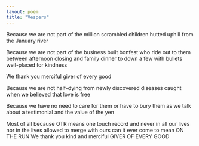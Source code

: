 ```yaml
---
layout: poem
title: "Vespers"
---
```


Because we are not part
of the million scrambled children
hutted uphill
from the January river

Because we are not part
of the business built bonfest
who ride out to them
between afternoon closing
and family dinner
to down a few
with bullets well-placed for kindness

We thank you
merciful giver of every good

Because we are not half-dying
from newly discovered diseases
caught when we believed
that love is free

Because we have no need
to care for them
or have to bury them
as we talk about a testimonial
and the value of the yen

Most of all because
OTR means one touch record
and never in all our lives
nor in the lives allowed
to merge with ours can it
ever come to mean
ON THE RUN
We thank you
kind and merciful
GIVER OF EVERY GOOD
